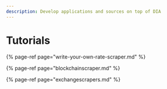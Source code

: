 ```yaml
---
description: Develop applications and sources on top of DIA
---
```


# Tutorials

{% page-ref page="write-your-own-rate-scraper.md" %}

{% page-ref page="blockchainscraper.md" %}

{% page-ref page="exchangescrapers.md" %}





